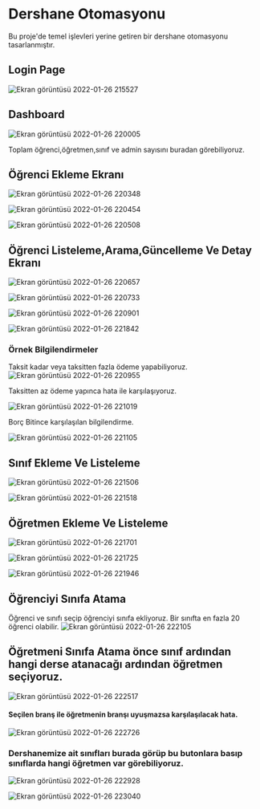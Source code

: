 # Dershane Otomasyonu
Bu proje'de temel işlevleri yerine getiren bir dershane otomasyonu tasarlanmıştır.

## Login Page
![Ekran görüntüsü 2022-01-26 215527](https://user-images.githubusercontent.com/68550841/151228519-2830f4b3-2e6a-4bab-a7ee-d66bef5b524d.png)

## Dashboard
![Ekran görüntüsü 2022-01-26 220005](https://user-images.githubusercontent.com/68550841/151228777-c48d6693-d353-432d-9dec-81065d6f0023.png)

Toplam öğrenci,öğretmen,sınıf ve admin sayısını buradan görebiliyoruz.

## Öğrenci Ekleme Ekranı
![Ekran görüntüsü 2022-01-26 220348](https://user-images.githubusercontent.com/68550841/151229284-7b27733c-1075-485d-a8e6-774e784305ad.png)

![Ekran görüntüsü 2022-01-26 220454](https://user-images.githubusercontent.com/68550841/151229491-a4ce6208-9488-4905-94e2-c6be2dece390.png)

![Ekran görüntüsü 2022-01-26 220508](https://user-images.githubusercontent.com/68550841/151229497-e5ce2b5f-cacf-4907-a748-a701d72ec507.png)

## Öğrenci Listeleme,Arama,Güncelleme Ve Detay Ekranı
![Ekran görüntüsü 2022-01-26 220657](https://user-images.githubusercontent.com/68550841/151229825-103ad35e-e8be-4719-8ed4-8340a1d8ed8c.png)

![Ekran görüntüsü 2022-01-26 220733](https://user-images.githubusercontent.com/68550841/151229831-e090b112-4fa9-4f6a-bfad-d12f4f7dc96d.png)

![Ekran görüntüsü 2022-01-26 220901](https://user-images.githubusercontent.com/68550841/151230016-5b6ce90b-6695-4627-9b67-d0e74a490aca.png)

![Ekran görüntüsü 2022-01-26 221842](https://user-images.githubusercontent.com/68550841/151231335-1318c5b3-6710-4c11-9b9b-5c0dbbd5de59.png)

### Örnek Bilgilendirmeler
Taksit kadar veya taksitten fazla ödeme yapabiliyoruz.
![Ekran görüntüsü 2022-01-26 220955](https://user-images.githubusercontent.com/68550841/151230338-d3fe7626-496b-4e8b-bd0c-901aeb675d75.png)

Taksitten az ödeme yapınca hata ile karşılaşıyoruz.

![Ekran görüntüsü 2022-01-26 221019](https://user-images.githubusercontent.com/68550841/151230345-bd17a01a-53dc-4cf0-a022-73d97939cef3.png)

Borç Bitince karşılaşılan bilgilendirme.

![Ekran görüntüsü 2022-01-26 221105](https://user-images.githubusercontent.com/68550841/151230371-f2701983-1797-4c04-a3b5-eb9db353fea5.png)

## Sınıf Ekleme Ve Listeleme 
![Ekran görüntüsü 2022-01-26 221506](https://user-images.githubusercontent.com/68550841/151230862-c98b1da1-e51f-4145-aadd-4cb2dcb8dec5.png)

![Ekran görüntüsü 2022-01-26 221518](https://user-images.githubusercontent.com/68550841/151230867-633ee439-4de2-48ec-8959-1bd94cc49c43.png)

## Öğretmen Ekleme Ve Listeleme
![Ekran görüntüsü 2022-01-26 221701](https://user-images.githubusercontent.com/68550841/151231094-9c15f832-66ff-4726-a235-7af2edd9f083.png)

![Ekran görüntüsü 2022-01-26 221725](https://user-images.githubusercontent.com/68550841/151231148-58580ce2-e6d7-4a65-9772-cb25de1172bf.png)

![Ekran görüntüsü 2022-01-26 221946](https://user-images.githubusercontent.com/68550841/151231492-f7a45126-626f-4c69-a37b-f9c2670ab6c2.png)

## Öğrenciyi Sınıfa Atama
Öğrenci ve sınıfı seçip öğrenciyi sınıfa ekliyoruz. Bir sınıfta en fazla 20 öğrenci olabilir.
![Ekran görüntüsü 2022-01-26 222105](https://user-images.githubusercontent.com/68550841/151231704-e51d9d1d-80b2-45a2-87d6-c023ebc1c5d5.png)

## Öğretmeni Sınıfa Atama önce sınıf ardından hangi derse atanacağı ardından öğretmen seçiyoruz.
![Ekran görüntüsü 2022-01-26 222517](https://user-images.githubusercontent.com/68550841/151232405-0ad8b7cd-a77b-44be-adb4-1a0c40124f74.png)

#### Seçilen branş ile öğretmenin branşı uyuşmazsa karşılaşılacak hata.
![Ekran görüntüsü 2022-01-26 222726](https://user-images.githubusercontent.com/68550841/151232645-00297671-7974-43a4-a268-2ef0ce7eb3b0.png)

### Dershanemize ait sınıfları burada görüp bu butonlara basıp sınıflarda hangi öğretmen var görebiliyoruz.
![Ekran görüntüsü 2022-01-26 222928](https://user-images.githubusercontent.com/68550841/151232950-6f4a5dad-e00a-4903-9823-bc0653a4a578.png)

![Ekran görüntüsü 2022-01-26 223040](https://user-images.githubusercontent.com/68550841/151233127-39f01d96-ffb8-40d3-bc18-7c69b22ce715.png)



